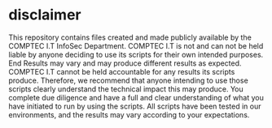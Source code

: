 # disclaimer
This repository contains files created and made publicly available by the COMPTEC I.T InfoSec Department.  COMPTEC I.T is not and can not be held liable by anyone deciding to use its scripts for their own intended purposes.  End Results may vary and may produce different results as expected.  COMPTEC I.T cannot be held accountable for any results its scripts produce.  Therefore, we recommend that anyone intending to use those scripts clearly understand the technical impact this may produce.  You complete due diligence and have a full and clear understanding of what you have initiated to run by using the scripts.  All scripts have been tested in our environments, and the results may vary according to your expectations.
